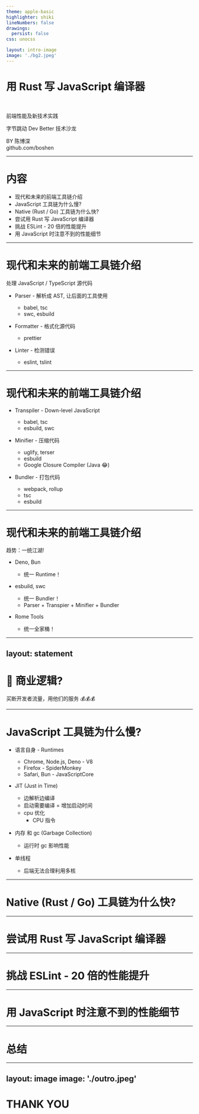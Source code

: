 ```yaml
---
theme: apple-basic
highlighter: shiki
lineNumbers: false
drawings:
  persist: false
css: unocss

layout: intro-image
image: './bg2.jpeg'
---
```


<div class="absolute top-40 left-17">
  <h1>用 Rust 写 JavaScript 编译器</h1>
  <br/>
  <p>前端性能及新技术实践</p>
  <p>字节跳动 Dev Better 技术沙龙</p>
</div>

<div class="absolute bottom-20 left-17">
  <div class="font-700">
    BY 陈博深
  </div>
  <div class="font-700">
    github.com/boshen
  </div>
</div>

<!--
The last comment block of each slide will be treated as slide notes. It will be visible and editable in Presenter Mode along with the slide. [Read more in the docs](https://sli.dev/guide/syntax.html#notes)
-->

---

# 内容

* 现代和未来的前端工具链介绍
* JavaScript 工具链为什么慢?
* Native (Rust / Go) 工具链为什么快?
* 尝试用 Rust 写 JavaScript 编译器
* 挑战 ESLint - 20 倍的性能提升
* 用 JavaScript 时注意不到的性能细节

<!--
-->

---

# 现代和未来的前端工具链介绍

<v-click>

处理 JavaScript / TypeScript 源代码

</v-click>

<v-clicks>

* Parser - 解析成 AST, 让后面的工具使用
  * babel, tsc
  * swc, esbuild

* Formatter - 格式化源代码
  * prettier

* Linter - 检测错误
  * eslint, tslint

</v-clicks>

<!--
a
-->

---

# 现代和未来的前端工具链介绍

<v-clicks>

* Transpiler - Down-level JavaScript
  * babel, tsc
  * esbuild, swc

* Minifier - 压缩代码
  * uglify, terser
  * esbuild
  * Google Closure Compiler (Java 😂)

* Bundler - 打包代码
  * webpack, rollup
  * tsc
  * esbuild

</v-clicks>

---

# 现代和未来的前端工具链介绍


<v-click>
趋势：一统江湖!
</v-click>

<v-clicks>

* Deno, Bun
  * 统一 Runtime！

* esbuild, swc
  * 统一 Bundler！
  * Parser + Transpier + Minifier + Bundler

* Rome Tools
  * 统一全家桶！

</v-clicks>

---
layout: statement
---


# 🤔 商业逻辑?

<v-click>
<div class="mt-5">
买断开发者流量，用他们的服务 💰💰💰
</div>
</v-click>

---

# JavaScript 工具链为什么慢?

<v-clicks>

* 语言自身 - Runtimes
  * Chrome, Node.js, Deno - V8
  * Firefox - SpiderMonkey
  * Safari, Bun - JavaScriptCore

* JIT (Just in Time)
  * 边解析边编译
  * 启动需要编译 = 增加启动时间
  * cpu 优化
    * CPU 指令

* 内存 和 gc (Garbage Collection)
  * 运行时 gc 影响性能

* 单线程
  * 后端无法合理利用多核

</v-clicks>

---

# Native (Rust / Go) 工具链为什么快?

---

# 尝试用 Rust 写 JavaScript 编译器

---

# 挑战 ESLint - 20 倍的性能提升

---

# 用 JavaScript 时注意不到的性能细节

---

# 总结

---
layout: image
image: './outro.jpeg'
---

<div class="absolute top-63">
  <h1>THANK YOU</h1>
</div>
